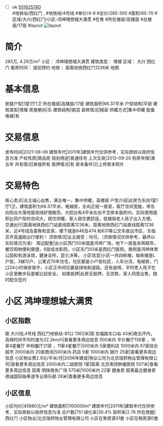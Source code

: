 - [ ] ok [501625760](https://bj.5i5j.com/ershoufang/501625760.html)  
 #地铁站/西红门 ,  #地铁线/4号线
#单价/4-6 #总价/285-300 #面积/65-70   #区域/大兴/西红门/小区-鸿坤理想城大满贯 #在售 #所在楼层/高楼层 #总楼层/17层 #layout 
![layout](http://image2a.5i5j.com/bdir/layout/27360bda09dc4b18979e4503619788e5.jpg_P5.jpg) 
# 简介 
 285万,  4.29万/m² 
小区： 鸿坤理想城大满贯
建筑类型： 塔楼
区域： 大兴 西红门
看房时间： 提前预约
地铁： 距离地铁西红门1236米 地图
# 基本信息 
 房屋户型|1室1厅1卫
所在楼层|高楼层/17层
建筑面积|66.37平米
户型结构|平层
建筑类型|塔楼
房屋朝向|东
建筑结构|钢混
装修情况|精装
供暖方式|集中供暖
配备电梯|有
# 交易信息 
 发布时间|2021-08-06
建筑年代|2011年|建筑年代仅供参考，实际房龄以政府信息为准
产权性质|商品房
规划用途|普通住宅
上次交易|2012-09-20
购房年限|满五年
共有情况|单独所有
抵押情况|有
房本备件|已上传房本照片
# 交易特色 
 核心卖点|业主诚心出售，满五唯一，集中供暖，高楼层
户型介绍|此房为东向1室1厅1卫，建筑面积为66.37平米，电梯房，东向正规一居室，客厅空间宽敞，带东向阳台大落地窗视线好很敞亮，大阳台有4平米左右不含房本面积内，实际使用面积比同户型的空间大，居住供暖，家人居住更舒适，低楼层老人孩子出入方便。
交通出行|距离地铁西红门站直线距离1236米，距离地铁西红门站直线距离1236米，近4号线及荟聚和宜家，楼下就是646及474.和631等公交车直达市区，东临京开高速路出行便利！
贷款情况|业主接受：均可。（贷款情况仅供参考，最终以实际情况为准）
周边配套|出小区西门50米就是鸿坤广场，地下一层是永辉超市，餐饮购物便利便捷，6层成龙影院，小区东门50米是西红门医院，南侧是鸿坤体育公园和有游泳馆，健身会所，昆仑决等。
小区信息|小区一共四栋楼，每栋楼是L户型，3梯12户，公寓式70年住宅，社区都是小户型社区，人车分流，电梯房，门口24小时保安值守，小区正中间位置是绿地和道路，还有座椅，平时老人孩子在小区里散步玩耍都比较安全。
权属抵押|此房无抵押，无贷款，家人同意出售，随时配合签约
# 小区 鸿坤理想城大满贯
## 小区指数 
 距 大兴线,4号线 西红门地铁站-B1口 1362米|距 宏福路东口站 43米|南五环内， 高峰时间平均时速为22.2km/h|查看更多周边信息
500米内 平价餐厅136家 ，16家4星餐厅
中档餐厅21家 ，11家4星餐厅|500米内 5家便利店
1000米内 67家综合超市
2000米内 20家商场|500米内 药店 9家
1000米内 银行 25家|查看更多周边信息
小区物业费2.9元/平米/月|2006年建成|物业公司为北京瑞邦物业管理有限公司|查看更多周边信息
2000米内二级医院 1家|距离 北京南郊肿瘤医院  507米|查看更多周边信息
距离 明珠商务广场 575米|1000米内 22家 健身房
距离最近健身房德诚国际跆拳道专业俱乐部 28米|查看更多周边信息
## 小区信息 
 小区均价|45880元/m²
建筑面积|1100000m²
建筑年代|2011年|建筑年代仅供参考，实际房龄以政府信息为准
总户数|751
绿化率|30.4%
容积率|2.76
所在商圈|西红门
小区物业|北京瑞邦物业管理有限公司
小区在售房源31套
小区在租房源0套
